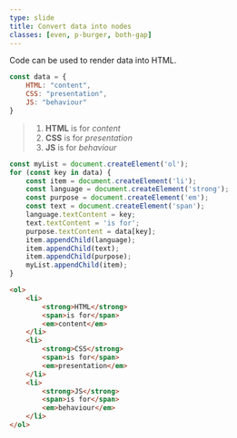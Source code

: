 ```yaml
---
type: slide
title: Convert data into nodes
classes: [even, p-burger, both-gap]
---
```


Code can be used to render data into HTML.

```js
const data = {
    HTML: "content",
    CSS: "presentation",
    JS: "behaviour"
}
```

<blockquote>
<ol>
    <li>
        <strong>HTML</strong>
        <span>is for</span>
        <em>content</em>
    </li>
    <li>
        <strong>CSS</strong>
        <span>is for</span>
        <em>presentation</em>
    </li>
    <li>
        <strong>JS</strong>
        <span>is for</span>
        <em>behaviour</em>
    </li>
</ol>
</blockquote>


```js
const myList = document.createElement('ol');
for (const key in data) {
    const item = document.createElement('li');
    const language = document.createElement('strong');
    const purpose = document.createElement('em');
    const text = document.createElement('span');
    language.textContent = key;
    text.textContent = 'is for';    
    purpose.textContent = data[key];
    item.appendChild(language);
    item.appendChild(text);
    item.appendChild(purpose);
    myList.appendChild(item);
}
```
```html
<ol>
    <li>
        <strong>HTML</strong>
        <span>is for</span>
        <em>content</em>
    </li>
    <li>
        <strong>CSS</strong>
        <span>is for</span>
        <em>presentation</em>
    </li>
    <li>
        <strong>JS</strong>
        <span>is for</span>
        <em>behaviour</em>
    </li>
</ol>
```

